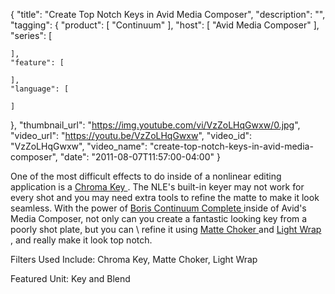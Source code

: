 {
  "title": "Create Top Notch Keys in Avid Media Composer",
  "description": "",
  "tagging": {
    "product": [
      "Continuum"
    ],
    "host": [
      "Avid Media Composer"
    ],
    "series": [

    ],
    "feature": [

    ],
    "language": [

    ]
  },
  "thumbnail_url": "https://img.youtube.com/vi/VzZoLHqGwxw/0.jpg",
  "video_url": "https://youtu.be/VzZoLHqGwxw",
  "video_id": "VzZoLHqGwxw",
  "video_name": "create-top-notch-keys-in-avid-media-composer",
  "date": "2011-08-07T11:57:00-04:00"
}

One of the most difficult effects to do inside of a nonlinear editing
 application is a [ Chroma Key ](/products/continuum-units/key-and-blend/) . The NLE's built-in keyer may not work for every shot
 and you may need extra tools to refine the matte to make it look seamless.
 With the power of [ Boris Continuum Complete ](/products/continuum/) inside of Avid's Media Composer, not only
 can you create a fantastic looking key from a poorly shot plate, but you can
\ refine it using [ Matte Choker ](/products/continuum-units/key-and-blend/) and [ Light Wrap ](/products/continuum-units/key-and-blend/), and really make it look top notch.

Filters Used Include: Chroma Key, Matte Choker, Light Wrap

Featured Unit: Key and Blend


